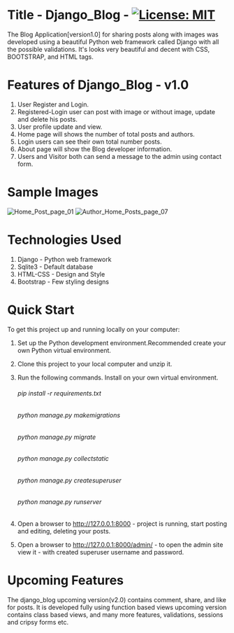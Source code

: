 # Title - Django_Blog - [![License: MIT](https://img.shields.io/badge/License-MIT-yellow.svg)](https://opensource.org/licenses/MIT)
The Blog Application[version1.0] for sharing posts along with images was developed using a beautiful Python web framework called Django with all the possible validations. It's looks very beautiful and decent with CSS, BOOTSTRAP, and HTML tags. 

# Features of Django_Blog - v1.0
1. User Register and Login.
2. Registered-Login user can post with image or without image, update and delete his posts.
3. User profile update and view. 
4. Home page will shows the number of total posts and authors. 
5. Login users can see their own total number posts.
6. About page will show the Blog developer information.
7. Users and Visitor both can send a message to the admin using contact form.

# Sample Images
![Home_Post_page_01](https://user-images.githubusercontent.com/24228300/125960796-4644966f-36cb-415b-9dec-629914ccda46.PNG)
![Author_Home_Posts_page_07](https://user-images.githubusercontent.com/24228300/125960828-e47a89bc-171e-45e8-8b48-d6952fc3f96d.PNG)

# Technologies Used
1. Django - Python web framework
2. Sqlite3 - Default database
3. HTML-CSS - Design and Style
4. Bootstrap - Few styling designs

# Quick Start
To get this project up and running locally on your computer:

1. Set up the Python development environment.Recommended create your own Python virtual environment.
2. Clone this project to your local computer and unzip it.
3. Run the following commands. Install on your own virtual environment. 

   ###### pip install -r requirements.txt
   ###### python manage.py makemigrations
   ###### python manage.py migrate
   ###### python manage.py collectstatic
   ###### python manage.py createsuperuser 
   ###### python manage.py runserver
   
4. Open a browser to http://127.0.0.1:8000 - project is running, start posting and editing, deleting your posts.
5. Open a browser to http://127.0.0.1:8000/admin/ - to open the admin site view it - with created superuser username and password.

# Upcoming Features 
The django_blog upcoming version(v2.0) contains comment, share, and like for posts.
It is developed fully using function based views upcoming version contains class based views, and many more features, validations, sessions and cripsy forms etc.




